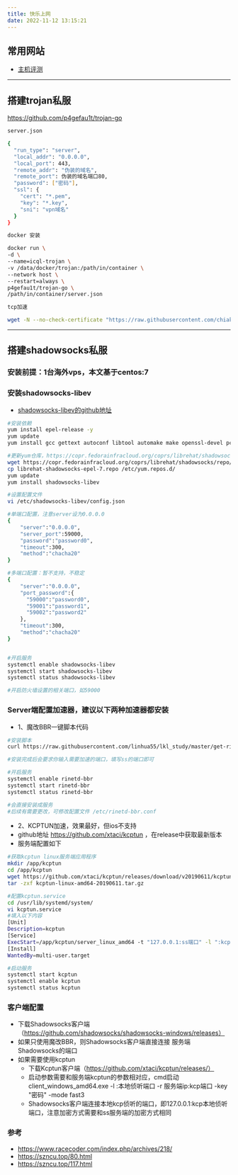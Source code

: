 ```yaml
---
title: 快乐上网
date: 2022-11-12 13:15:21
---
```


## 常用网站
* [主机评测](https://www.zhujiceping.com/)

  
---
## 搭建trojan私服

https://github.com/p4gefau1t/trojan-go

``` bash
server.json

{
  "run_type": "server",
  "local_addr": "0.0.0.0",
  "local_port": 443,
  "remote_addr": "伪装的域名",
  "remote_port": 伪装的域名端口80,
  "password": ["密码"],
  "ssl": {
    "cert": "*.pem",
    "key": "*.key",
    "sni": "vpn域名"
  }
}

docker 安装

docker run \
-d \
--name=icql-trojan \
-v /data/docker/trojan:/path/in/container \
--network host \
--restart=always \
p4gefau1t/trojan-go \
/path/in/container/server.json

tcp加速

wget -N --no-check-certificate "https://raw.githubusercontent.com/chiakge/Linux-NetSpeed/master/tcp.sh" && chmod +x tcp.sh && ./tcp.sh
```

  
    
---
## 搭建shadowsocks私服
### 安装前提：1台海外vps，本文基于centos:7

### 安装shadowsocks-libev
* [shadowsocks-libev的github地址](https://github.com/shadowsocks/shadowsocks-libev "")

``` bash
#安装依赖
yum install epel-release -y
yum update
yum install gcc gettext autoconf libtool automake make openssl-devel pcre-devel asciidoc xmlto zlib-devel openssl-devel libsodium-devel udns-devel libev-devel -y

#更新yum仓库，https://copr.fedorainfracloud.org/coprs/librehat/shadowsocks/
wget https://copr.fedorainfracloud.org/coprs/librehat/shadowsocks/repo/epel-7/librehat-shadowsocks-epel-7.repo
cp librehat-shadowsocks-epel-7.repo /etc/yum.repos.d/
yum update
yum install shadowsocks-libev

#设置配置文件
vi /etc/shadowsocks-libev/config.json

#单端口配置，注意server设为0.0.0.0
{
    "server":"0.0.0.0",
    "server_port":59000,
    "password":"password0",
    "timeout":300,
    "method":"chacha20"
}

#多端口配置：暂不支持，不稳定
{
    "server":"0.0.0.0",
    "port_password":{
      "59000":"password0",
      "59001":"password1",
      "59002":"password2"
    },
    "timeout":300,
    "method":"chacha20"
}


#开启服务
systemctl enable shadowsocks-libev
systemctl start shadowsocks-libev
systemctl status shadowsocks-libev

#开启防火墙设置的相关端口，如59000
```

### Server端配置加速器，建议以下两种加速器都安装
* 1、魔改BBR一键脚本代码
``` bash
#安装脚本
curl https://raw.githubusercontent.com/linhua55/lkl_study/master/get-rinetd.sh | bash

#安装完成后会要求你输入需要加速的端口，填写ss的端口即可

#开启服务
systemctl enable rinetd-bbr
systemctl start rinetd-bbr
systemctl status rinetd-bbr

#会直接安装成服务
#后续有需要更改，可修改配置文件 /etc/rinetd-bbr.conf
```

* 2、KCPTUN加速，效果最好，但ios不支持
* github地址 https://github.com/xtaci/kcptun ，在release中获取最新版本
* 服务端配置如下
``` bash
#获取kcptun linux服务端应用程序
mkdir /app/kcptun
cd /app/kcptun
wget https://github.com/xtaci/kcptun/releases/download/v20190611/kcptun-linux-amd64-20190611.tar.gz
tar -zxf kcptun-linux-amd64-20190611.tar.gz

#配置kcptun.service
cd /usr/lib/systemd/system/
vi kcptun.service
#填入以下内容
[Unit]
Description=kcptun
[Service]
ExecStart=/app/kcptun/server_linux_amd64 -t "127.0.0.1:ss端口" -l ":kcp端口" -key "密码" -mode fast3
[Install]
WantedBy=multi-user.target

#启动服务
systemctl start kcptun
systemctl enable kcptun
systemctl status kcptun

```

### 客户端配置
* 下载Shadowsocks客户端（https://github.com/shadowsocks/shadowsocks-windows/releases）
* 如果只使用魔改BBR，则Shadowsocks客户端直接连接 服务端Shadowsocks的端口
* 如果需要使用kcptun
  * 下载Kcptun客户端（https://github.com/xtaci/kcptun/releases/）
  * 启动参数需要和服务端kcptun的参数相对应，cmd启动 client_windows_amd64.exe -l :本地侦听端口 -r 服务端ip:kcp端口 -key "密码" -mode fast3
  * Shadowsocks客户端连接本地kcp侦听的端口，即127.0.0.1:kcp本地侦听端口，注意加密方式需要和ss服务端的加密方式相同

### 参考
* https://www.racecoder.com/index.php/archives/218/
* https://szncu.top/80.html
* https://szncu.top/117.html